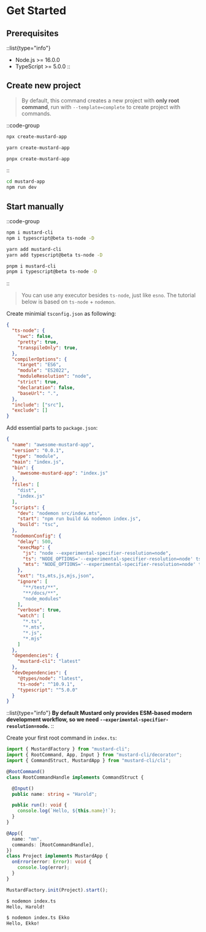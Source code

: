 # Get Started

## Prerequisites

::list{type="info"}
- Node.js >= 16.0.0
- TypeScript >= 5.0.0
::

## Create new project

> By default, this command creates a new project with **only root command**, run with `--template=complete` to create project with commands.

::code-group
  ```bash [npm]
  npx create-mustard-app
  ```
  ```bash [yarn]
  yarn create-mustard-app
  ```
  ```bash [pnpm]
  pnpx create-mustard-app
  ```
::

```bash
cd mustard-app
npm run dev
```

## Start manually

::code-group
  ```bash [npm]
  npm i mustard-cli
  npm i typescript@beta ts-node -D
  ```
  ```bash [yarn]
  yarn add mustard-cli
  yarn add typescript@beta ts-node -D
  ```
  ```bash [pnpm]
  pnpm i mustard-cli
  pnpm i typescript@beta ts-node -D
  ```
::

> You can use any executor besides `ts-node`, just like `esno`. The tutorial below is based on `ts-node` + `nodemon`.

Create minimial `tsconfig.json` as following:

```json
{
  "ts-node": {
    "swc": false,
    "pretty": true,
    "transpileOnly": true,
  },
  "compilerOptions": {
    "target": "ES6",
    "module": "ES2022",
    "moduleResolution": "node",
    "strict": true,
    "declaration": false,
    "baseUrl": ".",
  },
  "include": ["src"],
  "exclude": []
}
```

Add essential parts to `package.json`:

```json
{
  "name": "awesome-mustard-app",
  "version": "0.0.1",
  "type": "module",
  "main": "index.js",
  "bin": {
    "awesome-mustard-app": "index.js"
  },
  "files": [
    "dist",
    "index.js"
  ],
  "scripts": {
    "dev": "nodemon src/index.mts",
    "start": "npm run build && nodemon index.js",
    "build": "tsc",
  },
  "nodemonConfig": {
    "delay": 500,
    "execMap": {
      "js": "node --experimental-specifier-resolution=node",
      "ts": "NODE_OPTIONS='--experimental-specifier-resolution=node' ts-node-esm",
      "mts": "NODE_OPTIONS='--experimental-specifier-resolution=node' ts-node-esm"
    },
    "ext": "ts,mts,js,mjs,json",
    "ignore": [
      "**/test/**",
      "**/docs/**",
      "node_modules"
    ],
    "verbose": true,
    "watch": [
      "*.ts",
      "*.mts",
      "*.js",
      "*.mjs"
    ]
  },
  "dependencies": {
    "mustard-cli": "latest"
  },
  "devDependencies": {
    "@types/node": "latest",
    "ts-node": "^10.9.1",
    "typescript": "^5.0.0"
  }
}
```

::list{type="info"}
**By default Mustard only provides ESM-based modern development workflow, so we need `--experimental-specifier-resolution=node`.**
::

Create your first root command in `index.ts`:

```typescript
import { MustardFactory } from "mustard-cli";
import { RootCommand, App, Input } from "mustard-cli/decorator";
import { CommandStruct, MustardApp } from "mustard-cli/cli";

@RootCommand()
class RootCommandHandle implements CommandStruct {

  @Input()
  public name: string = "Harold";

  public run(): void {
    console.log(`Hello, ${this.name}!`);
  }
}

@App({
  name: "mm",
  commands: [RootCommandHandle],
})
class Project implements MustardApp {
  onError(error: Error): void {
    console.log(error);
  }
}

MustardFactory.init(Project).start();
```

```bash
$ nodemon index.ts
Hello, Harold!

$ nodemon index.ts Ekko
Hello, Ekko!
```